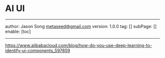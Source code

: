 # AI UI
---
author: Jason Song <metaseed@gmail.com>
version: 1.0.0
tag: []
subPage: []
enable: [toc]

---

https://www.alibabacloud.com/blog/how-do-you-use-deep-learning-to-identify-ui-components_597859